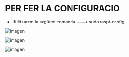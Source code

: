 # PER FER LA CONFIGURACIO
- Utilitzarem la següent comanda ---> sudo raspi-config

![imagen](https://user-images.githubusercontent.com/61557739/170241548-6e2cd20a-8715-40c1-a75f-2969d367065e.png)

![imagen](https://user-images.githubusercontent.com/61557739/170241693-ff4c1bd4-e71a-408b-8fa7-8ca812c6f841.png)

![imagen](https://user-images.githubusercontent.com/61557739/170241740-c29a4fa9-0270-4f90-83fd-28a4655e71a0.png)
